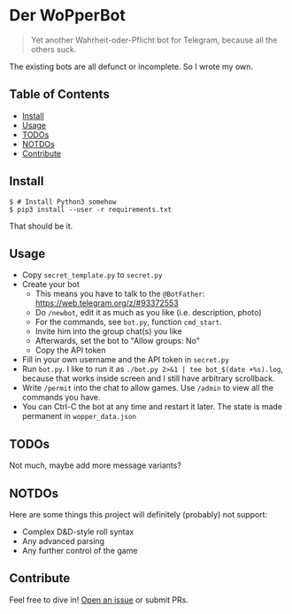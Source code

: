 # Der WoPperBot

> Yet another Wahrheit-oder-Pflicht bot for Telegram, because all the others suck.

The existing bots are all defunct or incomplete. So I wrote my own.

## Table of Contents

- [Install](#install)
- [Usage](#usage)
- [TODOs](#todos)
- [NOTDOs](#notdos)
- [Contribute](#contribute)

## Install

```console
$ # Install Python3 somehow
$ pip3 install --user -r requirements.txt
```

That should be it.

## Usage

- Copy `secret_template.py` to `secret.py`
- Create your bot
    * This means you have to talk to the `@BotFather`: https://web.telegram.org/z/#93372553
    * Do `/newbot`, edit it as much as you like (i.e. description, photo)
    * For the commands, see `bot.py`, function `cmd_start`.
    * Invite him into the group chat(s) you like
    * Afterwards, set the bot to "Allow groups: No"
    * Copy the API token
- Fill in your own username and the API token in `secret.py`
- Run `bot.py`. I like to run it as `./bot.py 2>&1 | tee bot_$(date +%s).log`, because that works inside screen and I still have arbitrary scrollback.
- Write `/permit` into the chat to allow games. Use `/admin` to view all the commands you have.
- You can Ctrl-C the bot at any time and restart it later. The state is made permanent in `wopper_data.json`

## TODOs

Not much, maybe add more message variants?

## NOTDOs

Here are some things this project will definitely (probably) not support:
* Complex D&D-style roll syntax
* Any advanced parsing
* Any further control of the game

## Contribute

Feel free to dive in! [Open an issue](https://github.com/BenWiederhake/der-wopper-bot/issues/new) or submit PRs.
